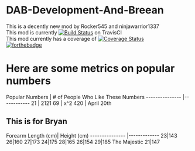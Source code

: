 # DAB-Development-And-Breean

This is a decently new mod by Rocker545 and ninjawarrior1337<br>
This mod is currently [![Build Status](https://travis-ci.org/D-Inc/DAB-Development-And-Breean.svg?branch=master)](https://travis-ci.org/D-Inc/DAB-Development-And-Breean) on TravisCI<br>
This mod currently has a coverage of [![Coverage Status](https://coveralls.io/repos/github/D-Inc/DAB-Development-And-Breean/badge.svg?branch=master)](https://coveralls.io/github/D-Inc/DAB-Development-And-Breean?branch=master) <br>
[![forthebadge](http://forthebadge.com/images/badges/uses-git.svg)](http://forthebadge.com)<br>

<h1>Here are some metrics on popular numbers</h1>
Popular Numbers | # of People Who Like These Numbers
--------------- |------------
21              | 2121 
69              | x^2     
420             | April 20th   

<h2>This is for Bryan</h2>
Forearm Length (cm)| Height (cm)
 --------------- |-------------
23|143
26|160
27|173
24|175
28|165
26|154
29|185
The Majestic 21|147

